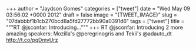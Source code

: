 
+++
author = "Jaydson Gomes"
categories = ["tweet"]
date = "Wed May 09 03:56:02 +0000 2012"
draft = false
image = "{TWEET_IMAGE}"
slug = "07dabbbf1b1cb270bcd8a5fd27772bb90a0391d6"
tags = ["tweet"]
title = """RT @jsconfar: Introducing..."""
+++
RT @jsconfar: Introducing 2 more amazing speakers: Mozilla's @peregrinogris and Tekii's @adauto_dt
http://t.co/pqDmvUrz
